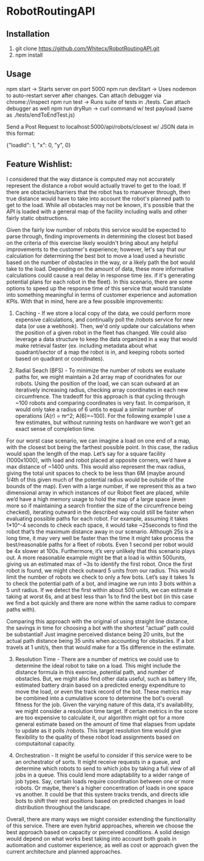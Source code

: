 # RobotRoutingAPI

## Installation
1. git clone https://github.com/Whitecx/RobotRoutingAPI.git
2. npm install


## Usage
npm start -> Starts server on port 5000
npm run devStart -> Uses nodemon to auto-restart server after changes. Can attach debugger via chrome://inspect
npm run test -> Runs suite of tests in ./tests. Can attach debugger as well
npm run dryRun -> curl command w/ test payload (same as ./tests/endToEndTest.js)


Send a Post Request to localhost:5000/api/robots/closest w/ JSON data in this format:


{"loadId": 1, "x": 0, "y", 0}

## Feature Wishlist:

I considered that the way distance is computed may not accurately represent the distance a robot would actually
travel to get to the load. If there are obstacles/barriers that the robot has to manuever through, then true
distance would have to take into account the robot's planned path to get to the load. While all obstacles may
not be known, it's possible that the API is loaded with a general map of the facility including walls and other
fairly static obstructions. 

Given the fairly low number of robots this service would be expected to parse through, finding improvements in
determining the closest bot based on the criteria of this exercise likely wouldn't bring about any helpful
improvements to the customer's experience; however, let's say that our calculation for determining the best
bot to move a load used a heuristic based on the number of obstacles in the way, or a likely path the bot would
take to the load. Depending on the amount of data, these more informative calculations could cause a real
delay in response time (ex. if it's generating potential plans for each robot in the fleet). In this scenario,
there are some options to speed up the response time of this service that would translate into something meaningful 
in terms of customer experience and automation KPIs. With that in mind, here are a few possible improvements:

1. Caching - If we store a local copy of the data, we could perform more expensive calculations, and 
continually poll the /robots service for new data (or use a webhook). Then, we'd only update our calculations
when the position of a given robot in the fleet has changed. We could also leverage a data structure to keep 
the data organized in a way that would make retrieval faster (ex. including metadata about what quadrant/sector 
of a map the robot is in, and keeping robots sorted based on quadrant or coordinates).

2. Radial Seach (BFS) - To minimize the number of robots we evaluate paths for, we might maintain a 2d array map
of cooridnates for our robots. Using the position of the load, we can scan outward at an iteratively increasing
radius, checking array coordinates in each new circumfrence. The tradeoff for this approach is that cycling 
through ~100 robots and comparing coordinates is very fast. In comparison, it would only take a radius of 6 untis
to equal a similar number of operations (A(r) = πr^2; A(6)=~100). For the following example I use a few estimates,
but without running tests on hardware we won't get an exact sense of completion time.

For our worst case scenario, we can imagine a load on one end of a map, with the closest bot being the farthest 
possible point. In this case, the radius would span the length of the map. Let’s say for a square facility 
(1000x1000), with load and robot placed at opposite corners, we’d have a max distance of ~1400 units. This would 
also represent the max radius, giving the total unit spaces to check to be less than 6M (maybe around 1/4th of 
this given much of the potential radius would be outside of the bounds of the map). Even with a large number, if 
we represent this as a two dimensional array in which instances of our Robot fleet are placed, while we’d have a 
high memory usage to hold the map of a large space (even more so if maintaining a search frontier the size of the 
circumfrence being checked), iterating outward in the described way could still be faster when evaluating possible 
paths for each robot. For example, assuming it takes 1*10^-4 seconds to check each space, it would take ~25seconds 
to find the robot that’s the maximum distance away in our scenario. Although 25s is a long time, it may very well 
be faster than the time it might take process the best/reasonable paths for a fleet of robots. Even 1 second per 
robot would be 4x slower at 100s. Furthermore, it’s very unlikely that this scenario plays out. A more reasonable 
example might be that a load is within 500units, giving us an estimated max of ~3s to identify the first robot. 
Once the first robot is found, we might check outward 5 units from our radius. This would limit the number of 
robots we check to only a few bots. Let’s say it takes 1s to check the potential path of a bot, and imagine we run 
into 3 bots within a 5 unit radius. If we detect the first within about 500 units, we can estimate it taking at 
worst 6s, and at best less than 1s to find the best bot (in this case we find a bot quickly and there are none 
within the same radius to compare paths with). 

Comparing this approach with the original of using straight line distance, the savings in time for choosing a bot with the shortest “actual” path could be substantial! Just imagine perceived distance being 20 units, but the 
actual path distance being 35 units when accounting for obstacles. If a bot travels at 1 unit/s, then that 
would make for a 15s difference in the estimate. 


3. Resolution Time - There are a number of metrics we could use to determine the ideal robot to take on a load.
This might include the distance formula in this exercise, potential path, and number of obstacles. But, we
might also find other data useful, such as battery life, estimated battery drain based on a predicted energy
expenditure to move the load, or even the track record of the bot. These metrics may be combined into a 
cumulative score to determine the bot's overall fitness for the job. Given the varying nature of this data,
it's availability, we might consider a resolution time target. If certain metrics in the score are too expensive
to calculate it, our algorithm might opt for a more general estimate based on the amount of time that elapses from
update to update as it polls /robots. This target resolution time would give flexibility to the quality of these
robot load assignments based on computaitonal capacity.

4. Orchestration - It might be useful to consider if this service were to be an orchestrator of sorts. 
It might receive requests in a queue, and determine which robots to send to which jobs by taking a full view 
of all jobs in a queue.  This could lend more adaptability to a wider range of job types. Say, certain loads 
require coordination between one or more robots. Or maybe, there's a higher concentration of loads in one 
space vs another. It could be that this system tracks trends, and directs idle bots to shift their rest 
positions based on predicted changes in load distribution throughout the landscape.  



Overall, there are many ways we might consider extending the functionality of this service. There are even hybrid
approaches, wherein we choose the best approach based on capacity or perceived conditions. A solid design would 
depend on what works best taking into account both goals in autiomation and customer experience, as well as cost
or approach given the current architecture and planned approaches. 


